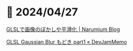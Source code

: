 # 📝 2024/04/27


[GLSLで画像のぼかしや平滑化 | Narumium Blog](https://blog.narumium.net/2020/05/08/glsl%E3%81%A7%E7%94%BB%E5%83%8F%E3%81%AE%E3%81%BC%E3%81%8B%E3%81%97%E3%82%84%E5%B9%B3%E6%BB%91%E5%8C%96/)

[GLSL Gaussian Blur もどき part1 « DevJamMemo](http://memo.devjam.net/clip/820)
